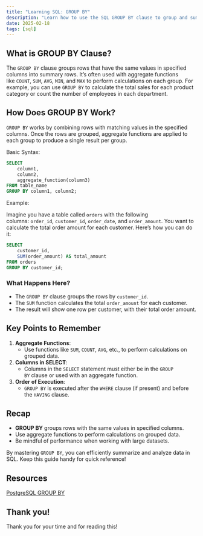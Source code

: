 ```yaml
---
title: "Learning SQL: GROUP BY"
description: "Learn how to use the SQL GROUP BY clause to group and summarize data. Perfect for aggregating and analyzing datasets with clear examples and explanations."
date: 2025-02-18
tags: [sql]
---
```


## What is GROUP BY Clause?

The `GROUP BY` clause groups rows that have the same values in specified columns into summary rows. It’s often used with aggregate functions like `COUNT`, `SUM`, `AVG`, `MIN`, and `MAX` to perform calculations on each group. For example, you can use `GROUP BY` to calculate the total sales for each product category or count the number of employees in each department.

## How Does GROUP BY Work?

`GROUP BY` works by combining rows with matching values in the specified columns. Once the rows are grouped, aggregate functions are applied to each group to produce a single result per group.

Basic Syntax:

```sql
SELECT 
    column1, 
    column2, 
    aggregate_function(column3)  
FROM table_name  
GROUP BY column1, column2;
```

Example:

Imagine you have a table called `orders` with the following columns: `order_id`, `customer_id`, `order_date`, and `order_amount`. You want to calculate the total order amount for each customer. Here’s how you can do it:

```sql
SELECT 
    customer_id, 
    SUM(order_amount) AS total_amount  
FROM orders  
GROUP BY customer_id;
```

### What Happens Here?

- The `GROUP BY` clause groups the rows by `customer_id`.
- The `SUM` function calculates the total `order_amount` for each customer.
- The result will show one row per customer, with their total order amount.

## Key Points to Remember

1. **Aggregate Functions**:
    - Use functions like `SUM`, `COUNT`, `AVG`, etc., to perform calculations on grouped data.
2. **Columns in SELECT**:
    - Columns in the `SELECT` statement must either be in the `GROUP BY` clause or used with an aggregate function.
3. **Order of Execution**:
    - `GROUP BY` is executed after the `WHERE` clause (if present) and before the `HAVING` clause.

## Recap

- **GROUP BY** groups rows with the same values in specified columns.
- Use aggregate functions to perform calculations on grouped data.
- Be mindful of performance when working with large datasets.

By mastering `GROUP BY`, you can efficiently summarize and analyze data in SQL. Keep this guide handy for quick reference!

## Resources

[PostgreSQL GROUP BY](https://neon.tech/postgresql/postgresql-tutorial/postgresql-group-by)

## Thank you!

Thank you for your time and for reading this!